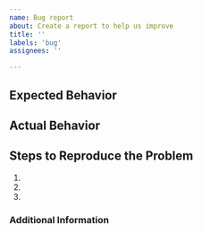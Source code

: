 ```yaml
---
name: Bug report
about: Create a report to help us improve
title: ''
labels: 'bug'
assignees: ''

---
```


## Expected Behavior
<!-- Briefly describe what you expect to happen -->

## Actual Behavior
<!-- Briefly describe what is actually happening -->

## Steps to Reproduce the Problem
<!-- How can a maintainer reproduce this issue (be detailed) -->

1. <!-- First Step -->
2. <!-- Second Step -->
3. <!-- and so on… -->

### Additional Information
<!-- Any additional information, configuration or data that might be necessary to reproduce the issue. -->